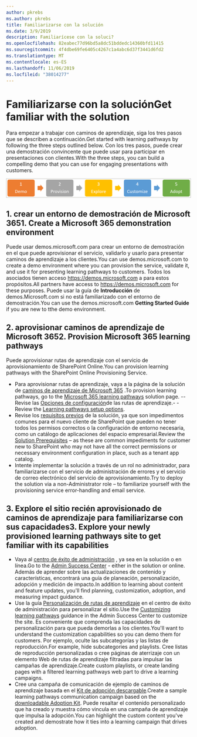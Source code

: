 ```yaml
---
author: pkrebs
ms.author: pkrebs
title: Familiarizarse con la solución
ms.date: 3/9/2019
description: Familiarícese con la soluci?
ms.openlocfilehash: 82eabec77d96bd5a8dc51bddedc14360bfd11415
ms.sourcegitcommit: 4f4dbe69fe6405c4267c1a4abc6d37f3441d6fd2
ms.translationtype: MT
ms.contentlocale: es-ES
ms.lasthandoff: 11/06/2019
ms.locfileid: "38014277"
---
```

# <a name="get-familiar-with-the-solution"></a><span data-ttu-id="7c682-103">Familiarizarse con la solución</span><span class="sxs-lookup"><span data-stu-id="7c682-103">Get familiar with the solution</span></span> 
<span data-ttu-id="7c682-104">Para empezar a trabajar con caminos de aprendizaje, siga los tres pasos que se describen a continuación.</span><span class="sxs-lookup"><span data-stu-id="7c682-104">Get started with learning pathways by following the three steps outlined below.</span></span> <span data-ttu-id="7c682-105">Con los tres pasos, puede crear una demostración convincente que puede usar para participar en presentaciones con clientes.</span><span class="sxs-lookup"><span data-stu-id="7c682-105">With the three steps, you can build a compelling demo that you can use for engaging presentations with customers.</span></span> 

![CG-Partner-getfam. png](media/cg-partner-getfam.png)

## <a name="1-create-a-microsoft-365-demonstration-environment"></a><span data-ttu-id="7c682-107">1. crear un entorno de demostración de Microsoft 365</span><span class="sxs-lookup"><span data-stu-id="7c682-107">1. Create a Microsoft 365 demonstration environment</span></span>
<span data-ttu-id="7c682-108">Puede usar demos.microsoft.com para crear un entorno de demostración en el que puede aprovisionar el servicio, validarlo y usarlo para presentar caminos de aprendizaje a los clientes.</span><span class="sxs-lookup"><span data-stu-id="7c682-108">You can use demos.microsoft.com to create a demo environment where you can provision the service, validate it, and use it for presenting learning pathways to customers.</span></span> <span data-ttu-id="7c682-109">Todos los asociados tienen acceso https://demos.microsoft.com a para estos propósitos.</span><span class="sxs-lookup"><span data-stu-id="7c682-109">All partners have access to https://demos.microsoft.com for these purposes.</span></span> <span data-ttu-id="7c682-110">Puede usar la guía de **Introducción** de demos.Microsoft.com si no está familiarizado con el entorno de demostración.</span><span class="sxs-lookup"><span data-stu-id="7c682-110">You can use the demos.microsoft.com **Getting Started Guide** if you are new to tthe demo environment.</span></span>

## <a name="2-provision-microsoft-365-learning-pathways"></a><span data-ttu-id="7c682-111">2. aprovisionar caminos de aprendizaje de Microsoft 365</span><span class="sxs-lookup"><span data-stu-id="7c682-111">2. Provision Microsoft 365 learning pathways</span></span>
<span data-ttu-id="7c682-112">Puede aprovisionar rutas de aprendizaje con el servicio de aprovisionamiento de SharePoint Online.</span><span class="sxs-lookup"><span data-stu-id="7c682-112">You can provision learning pathways with the SharePoint Online Provisioning Service.</span></span>
- <span data-ttu-id="7c682-113">Para aprovisionar rutas de aprendizaje, vaya a la página de la solución de [caminos de aprendizaje de Microsoft 365](https://provisioning.sharepointpnp.com/details/3df8bd55-b872-4c9d-88e3-6b2f05344239) .</span><span class="sxs-lookup"><span data-stu-id="7c682-113">To provision learning pathways, go to the [Microsoft 365 learning pathways](https://provisioning.sharepointpnp.com/details/3df8bd55-b872-4c9d-88e3-6b2f05344239) solution page.</span></span> <span data-ttu-id="7c682-114">--Revise las [Opciones de configuración](https://docs.microsoft.com/en-us/office365/customlearning/custom_setupoptions)de las rutas de aprendizaje.</span><span class="sxs-lookup"><span data-stu-id="7c682-114">- - Review the [Learning pathways setup options](https://docs.microsoft.com/en-us/office365/customlearning/custom_setupoptions).</span></span> 
- <span data-ttu-id="7c682-115">Revise los [requisitos previos](https://docs.microsoft.com/en-us/office365/customlearning/custom_provision) de la solución, ya que son impedimentos comunes para el nuevo cliente de SharePoint que pueden no tener todos los permisos correctos o la configuración de entorno necesaria, como un catálogo de aplicaciones del espacio empresarial.</span><span class="sxs-lookup"><span data-stu-id="7c682-115">Review the [Solution Prerequisites](https://docs.microsoft.com/en-us/office365/customlearning/custom_provision) – as these are common impediments for customer new to SharePoint who may not have all the correct permissions or necessary environment configuration in place, such as a tenant app catalog.</span></span>
- <span data-ttu-id="7c682-116">Intente implementar la solución a través de un rol no administrador, para familiarizarse con el servicio de administración de errores y el servicio de correo electrónico del servicio de aprovisionamiento.</span><span class="sxs-lookup"><span data-stu-id="7c682-116">Try to deploy the solution via a non-Administrator role – to familiarize yourself with the provisioning service error-handling and email service.</span></span>

## <a name="3-explore-your-newly-provisioned-learning-pathways-site-to-get-familiar-with-its-capabilities"></a><span data-ttu-id="7c682-117">3. Explore el sitio recién aprovisionado de caminos de aprendizaje para familiarizarse con sus capacidades</span><span class="sxs-lookup"><span data-stu-id="7c682-117">3. Explore your newly provisioned learning pathways site to get familiar with its capabilities</span></span>
- <span data-ttu-id="7c682-118">Vaya al [centro de éxito de administración](https://docs.microsoft.com/en-us/office365/customlearning/custom_successcenter) , ya sea en la solución o en línea.</span><span class="sxs-lookup"><span data-stu-id="7c682-118">Go to the [Admin Success Center](https://docs.microsoft.com/en-us/office365/customlearning/custom_successcenter) - either in the solution or online.</span></span> <span data-ttu-id="7c682-119">Además de aprender sobre las actualizaciones de contenido y características, encontrará una guía de planeación, personalización, adopción y medición de impacto.</span><span class="sxs-lookup"><span data-stu-id="7c682-119">In addition to learning about content and feature updates, you'll find planning, customization, adoption, and measuring impact guidance.</span></span>
- <span data-ttu-id="7c682-120">Use la guía [Personalización de rutas de aprendizaje](https://docs.microsoft.com/en-us/office365/customlearning/custom_overview) en el centro de éxito de administración para personalizar el sitio.</span><span class="sxs-lookup"><span data-stu-id="7c682-120">Use the [Customizing learning pathways](https://docs.microsoft.com/en-us/office365/customlearning/custom_overview) guidance in the Admin Success Center to customize the site.</span></span> <span data-ttu-id="7c682-121">Es conveniente que comprenda las capacidades de personalización para que pueda demorlas a los clientes.</span><span class="sxs-lookup"><span data-stu-id="7c682-121">You'll want to understand the customization capabilities so you can demo them for customers.</span></span> <span data-ttu-id="7c682-122">Por ejemplo, oculte las subcategorías y las listas de reproducción.</span><span class="sxs-lookup"><span data-stu-id="7c682-122">For example, hide subcategories and playlists.</span></span> <span data-ttu-id="7c682-123">Cree listas de reproducción personalizadas o cree páginas de aterrizaje con un elemento Web de rutas de aprendizaje filtradas para impulsar las campañas de aprendizaje.</span><span class="sxs-lookup"><span data-stu-id="7c682-123">Create custom playlists, or create landing pages with a filtered learning pathways web part to drive a learning campaigns.</span></span> 
- <span data-ttu-id="7c682-124">Cree una campaña de comunicación de ejemplo de caminos de aprendizaje basada en el [Kit de adopción descargable](https://teamworktools.azurewebsites.net/m365lp/m365lpadoptionkit.zip).</span><span class="sxs-lookup"><span data-stu-id="7c682-124">Create a sample learning pathways communication campaign based on the [downloadable Adoption Kit](https://teamworktools.azurewebsites.net/m365lp/m365lpadoptionkit.zip).</span></span> <span data-ttu-id="7c682-125">Puede resaltar el contenido personalizado que ha creado y muestra cómo vincula en una campaña de aprendizaje que impulsa la adopción.</span><span class="sxs-lookup"><span data-stu-id="7c682-125">You can highlight the custom content you've created and demostrate how it ties into a learning campaign that drives adoption.</span></span> 

